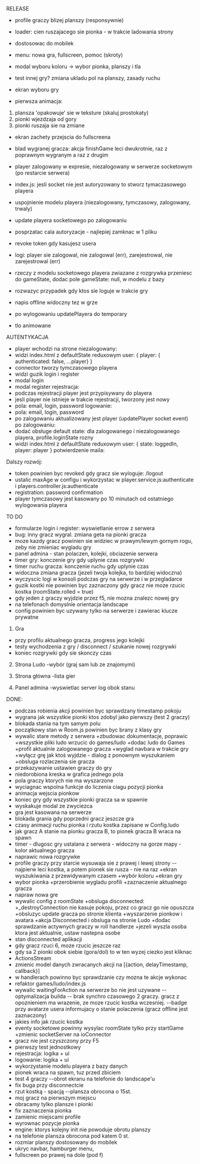 RELEASE  
- profile graczy blizej planszy (responsywnie)
- loader: cien ruszajacego sie pionka - w trakcie ladowania strony

- dostosowac do mobilek
- menu: nowa gra, fullscreen, pomoc (skroty)
- modal wyboru koloru -> wybor pionka, planszy i tla
- test innej gry? zmiana ukladu pol na planszy, zasady ruchu
- ekran wyboru gry
- pierwsza animacja: 
1. plansza 'opakowuje' sie w teksture (skaluj prostokaty)
2. pionki wjezdzaja od gory
3. pionki ruszaja sie na zmiane
- ekran zachety przejscia do fullscreena

- blad wygranej gracza: akcja finishGame leci dwukrotnie, raz z poprawnym wygranym a raz z drugim
- player zalogowany w expresie, niezalogowany w serwerze socketowym (po restarcie serwera)
- index.js: jesli socket nie jest autoryzowany to stworz tymaczasowego playera
- uspojnienie modelu playera (niezalogowany, tymczasowy, zalogowany, trwaly)
- update playera socketowego po zalogowaniu
- posprzatac cala autoryzacje - najlepiej zamknac w 1 pliku
- revoke token gdy kasujesz usera
- logi: player sie zalogowal, nie zalogowal (err), zarejestrowal, nie zarejestrowal (err)
- rzeczy z modelu socketowego playera zwiazane z rozgrywka przeniesc do gameState, dodac pole gameState: null, w modelu z bazy
- rozwazyc przypadek gdy ktos sie loguje w trakcie gry
- napis offline widoczny tez w grze
- po wylogowaniu updatePlayera do temporary
- tlo animowane

AUTENTYKACJA
- player wchodzi na strone
niezalogowany:
 - widzi index.html z defaultState reduxowym user: { player: { authenticated: false, ...player} }
 - connector tworzy tymczasowego playera
 - widzi guzik login i register
 - modal login
 - modal register
rejestracja:
 - podczas rejestracji player jest przypisywany do playera
 - jesli player nie istnieje w trakcie rejestracji, tworzony jest nowy
 - pola: email, login, password
logowanie:
 - pola: email, login, password
 - po zalogowaniu aktualizowany jest player (updatePlayer socket event)
po zalogowaniu:
 - dodać obsługe default state: dla zalogowanego i niezalogowanego playera, profile.loginState rozny
 - widzi index.html z defaultState reduxowym user: { state: loggedIn, player: player }
potwierdzenie maila:

Dalszy rozwój:
- token powinien byc revoked gdy gracz sie wyloguje: /logout 
- ustalic maxAge w configu i wykorzystac w player.service.js:authenticate i players.controller.js:authenticate 
- registration: password confirmation
- player tymczasowy jest kasowany po 10 minutach od ostatniego wylogowania playera

TO DO
- formularze login i register: wyswietlanie errow z serwera
- bug: inny gracz wygral. zmiana geta na pionki gracza
- moze kazdy gracz powinien sie widziec w prawym/lewym gornym rogu, zeby nie zmieniac wygladu gry
- panel admina - stan polaczen, kolejki, obciazenie serwera
- timer gry: konczenie gry gdy uplynie czas rozgrywki
- timer ruchu gracza: konczenie ruchu gdy uplynie czas
- widoczna zmiana gracza (jezeli twoja kolejka, to bardziej widoczna)
- wyczyscic logi w konsoli podczas gry na serwerze i w przegladarce
- guzik kostki nie powinien byc zaznaczony gdy gracz nie moze rzucic kostka (roomState.rolled = true)
- gdy jeden z graczy wyjdzie przez f5, nie mozna znalezc nowej gry
- na telefonach domyslnie orientacja landscape
- config powinien byc uzywany tylko na serwerze i zawierac klucze prywatne

1) Gra
- przy profilu aktualnego gracza, progress jego kolejki
- testy wychodzenia z gry / disconnect / szukanie nowej rozgrywki
- koniec rozgrywki gdy sie skonczy czas

2) Strona Ludo
-wybór (graj sam lub ze znajomymi)

3) Strona główna
-lista gier

5) Panel admina
-wyswietlac server log obok stanu

DONE:
+ podczas robienia akcji powinien byc sprawdzany timestamp pokoju
+ wygrana jak wszystkie pionki ktos zdobyl jako pierwszy (test 2 graczy)
+ blokada stania na tym samym polu
+ początkowy stan w Room.js powinien byc brany z klasy gry
+ wywalic stare metody z serwera
+zbudowac dokumentacje, poprawic
+wszystkie pliki ludo wrzucic do games/ludo
+dodac ludo do Games
+profil aktualnie zalogowanego gracza
+wyglad navbara w trakcie gry
+wyłącz grę jak ktoś wyjdzie - dialog z ponownym wyszukaniem
+obsluga rozlaczenia sie gracza
+ przekazywanie ustawien graczy do gry
+ niedorobiona kreska w grafica jednego pola
+ pola graczy ktorych nie ma wyszarzone
+ wyciagnac wspolna funkcje do liczenia ciagu pozycji pionka
+ animacja wejscia pionkow
+ koniec gry gdy wszystkie pionki gracza sa w spawnie
 + wyskakuje modal ze zwyciezca
 + gra jest kasowana na serwerze
+ blokada grania gdy poprzedni gracz jeszcze gra
+ czasy animacji ruchu pionka i rzutu kostka zapisane w Config.ludo
+ jak gracz A stanie na pionku gracza B, to pionek gracza B wraca na spawn
+ timer - dlugosc gry ustalana z serwera - widoczny na gorze mapy - kolor aktualnego gracza
+ naprawic nowa rozgrywke
+ profile graczy przy starcie wysuwaja sie z prawej i lewej strony
-- najpierw leci kostka, a potem pionek sie rusza - nie na raz
+ekran wyszukiwania z przewidywanym czasem
+wybór koloru
+ekran gry
+ wybor pionka
+przerobienie wygladu profili
+zaznaczenie aktualnego gracza
+ napraw nowa gre
+ wywalic config z roomState
+obsluga disconnected:
 +_destroyConnection nie kasuje pokoju, przez co gracz go nie opuszcza
 +obsluzyc update gracza po stronie klienta
 +wyszarzenie pionkow i avatara
 +akcja Disconnected i obsluga na stronie Ludo
 +dodac sprawdzanie actywnych graczy w roll handlerze
 +jezeli wyszla osoba ktora jest aktualnie, ustaw nastepna osobe 
+ stan disconnected aplikacji
+ gdy gracz rzuci 6, moze rzucic jeszcze raz
+ gdy sa 2 pionki obok siebie (gora/dol) to w ten wyzej ciezko jest kliknac
+ ActionsStream
+ zmienic model danych zwracanych akcji na [{action, delayTimestamp, callback}]
+ w handlerach powinno byc sprawdzanie czy mozna te akcje wykonac
+ refaktor games/ludo/index.js
+ wywalic waitingForAction na serwerze bo nie jest uzywane
-- optymalizacja builda
-- brak synchro czasowego 2 graczy. gracz z opoznieniem ma wrazenie, ze moze rzucic kostka wczesniej.
--badge przy avatarze usera informujacy o stanie polaczenia (gracz offline jest zaznaczony)
+ jakies info jak rzucic kostka
+ eventy socketowe powinny wysylac roomState tylko przy startGame
+zmienic socketServer na ioConnector
+ gracz nie jest czyszczony przy F5
+ pierwszy test jednostkowy
+ rejestracja: logika + ui
+ logowanie: logika + ui
+ wykorzystanie modelu playera z bazy danych
+ pionek wraca na spawn, tuz przed zbiciem
+ test 4 graczy
--obrot ekranu na telefonie do landscape'u
+ fix buga przy disconnectcie
+ rzut kostką - spacją
--plansza obrocona o 15st.
+ moj gracz na pierwszym miejscu
+ obracamy tylko plansze i pionki
+ fix zaznaczenia pionka
+ zamienic miejscami profile
+ wyrownac pozycje pionka
+ engine: ktorys kolejny init nie powoduje obrotu planszy
+ na telefonie plansza obrocona pod katem 0 st.
+ rozmiar planszy dostosowany do mobilek
+ ukryc navbar, hamburger menu, 
+ fullscreen po prawej na dole (pod f)